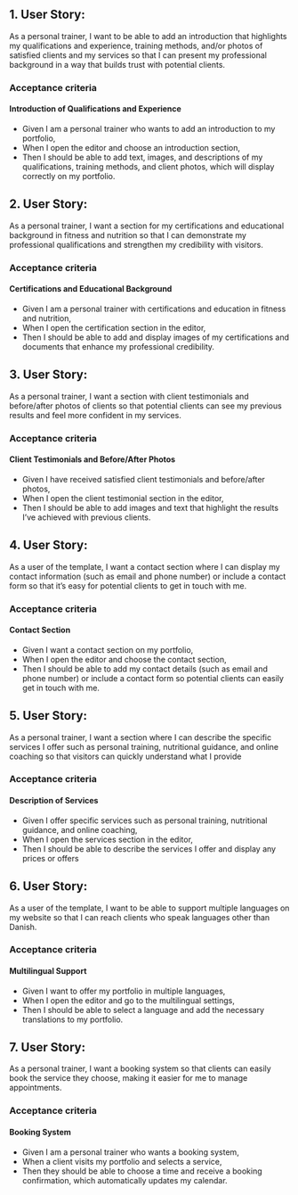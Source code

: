 ## 1.   User Story: 
As a personal trainer, 
I want to be able to add an introduction that highlights my qualifications and experience, training methods, and/or photos of satisfied clients and my services 
so that I can present my professional background in a way that builds trust with potential clients.

### Acceptance criteria
#### Introduction of Qualifications and Experience
- Given I am a personal trainer who wants to add an introduction to my portfolio,
- When I open the editor and choose an introduction section,
- Then I should be able to add text, images, and descriptions of my qualifications, training methods, and client photos, which will display correctly on my portfolio.

## 2.   User Story:
As a personal trainer, 
I want a section for my certifications and educational background in fitness and nutrition 
so that I can demonstrate my professional qualifications and strengthen my credibility with visitors.

### Acceptance criteria
#### Certifications and Educational Background
- Given I am a personal trainer with certifications and education in fitness and nutrition,
- When I open the certification section in the editor,
- Then I should be able to add and display images of my certifications and documents that enhance my professional credibility.

## 3.   User Story: 
As a personal trainer, 
I want a section with client testimonials and before/after photos of clients 
so that potential clients can see my previous results and feel more confident in my services.

### Acceptance criteria
#### Client Testimonials and Before/After Photos
- Given I have received satisfied client testimonials and before/after photos,
- When I open the client testimonial section in the editor,
- Then I should be able to add images and text that highlight the results I’ve achieved with previous clients.

## 4.   User Story: 
As a user of the template, 
I want a contact section where I can display my contact information (such as email and phone number) or include a contact form 
so that it’s easy for potential clients to get in touch with me.

### Acceptance criteria
#### Contact Section
- Given I want a contact section on my portfolio,
- When I open the editor and choose the contact section,
- Then I should be able to add my contact details (such as email and phone number) or include a contact form so potential clients can easily get in touch with me.

## 5.   User Story:
As a personal trainer, 
I want a section where I can describe the specific services I offer such as personal training, nutritional guidance, and online coaching
so that visitors can quickly understand what I provide

### Acceptance criteria
#### Description of Services
- Given I offer specific services such as personal training, nutritional guidance, and online coaching,
- When I open the services section in the editor,
- Then I should be able to describe the services I offer and display any prices or offers

## 6.   User Story: 
As a user of the template, 
I want to be able to support multiple languages on my website
so that I can reach clients who speak languages other than Danish.

### Acceptance criteria
#### Multilingual Support
- Given I want to offer my portfolio in multiple languages,
- When I open the editor and go to the multilingual settings,
- Then I should be able to select a language and add the necessary translations to my portfolio.


## 7.   User Story:
As a personal trainer, 
I want a booking system 
so that clients can easily book the service they choose, making it easier for me to manage appointments.

### Acceptance criteria
#### Booking System
- Given I am a personal trainer who wants a booking system,
- When a client visits my portfolio and selects a service,
- Then they should be able to choose a time and receive a booking confirmation, which automatically updates my calendar.

